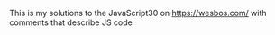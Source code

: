 This is my solutions to the JavaScript30 on https://wesbos.com/ with comments that describe JS code

